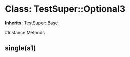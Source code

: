 # Class: TestSuper::Optional3
**Inherits:** TestSuper::Base
    




#Instance Methods
## single(a1) [](#method-i-single)

